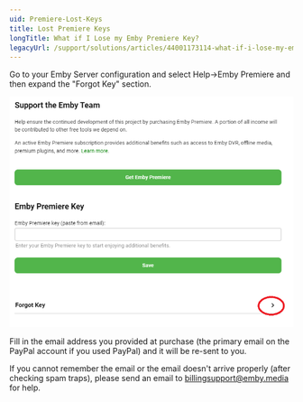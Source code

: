 ```yaml
---
uid: Premiere-Lost-Keys
title: Lost Premiere Keys
longTitle: What if I Lose my Emby Premiere Key?
legacyUrl: /support/solutions/articles/44001173114-what-if-i-lose-my-emby-premiere-key
---
```


Go to your Emby Server configuration and select Help->Emby Premiere and then expand the "Forgot Key" section.  


![Premiere Key Lost](images/server/premiereKeyLost.png)


Fill in the email address you provided at purchase (the primary email on the PayPal account if you used PayPal) and it will be re-sent to you.


 
If you cannot remember the email or the email doesn't arrive properly (after checking spam traps), please send an email to [billingsupport@emby.media](mailto:billingsupport@emby.media) for help.
